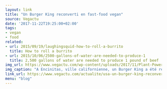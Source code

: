 ```yaml
---
layout: link
title: "Un Burger King reconverti en fast-food vegan"
source: Vegactu
date: '2017-11-22T19:25:00+02:00'
tags:
- vegan
- food
related:
- url: 2015/09/19/laughingsquid-how-to-roll-a-burrito
  title: How to roll a burrito
- url: 2015/10/06/2500-gallons-of-water-are-needed-to-produce-1
  title: 2,500 gallons of water are needed to produce 1 pound of beef
img_url: https://www.vegactu.com/wp-content/uploads/2017/11/Plant-Power-Fast-Food.jpg
img_caption: "A Encinitas, ville californienne, un Burger King a été repris par une autre enseigne qui continue à servir burgers, frites et milk-shakes. Une seule différence, mais pas des moindres : tout est vegan."
link_url: https://www.vegactu.com/actualite/usa-un-burger-king-reconverti-en-fast-food-vegan-26285/
menu: "blog"
---
```

